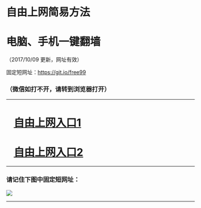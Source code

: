 ﻿# 自由上网简易方法

# 电脑、手机一键翻墙

（2017/10/09 更新，网址有效）

固定短网址：https://git.io/free99

### （微信如打不开，请转到浏览器打开）


***





# &nbsp;&nbsp; <a href="http://ft90548443.fwq-tz-1001.info/fwqtz01.html?t=100900130507 " target="_blank">自由上网入口1</a>
# &nbsp;&nbsp; <a href="http://ft1702112830.fwq-tz-1002.info/fwqtz02.html?t=100900122666 " target="_blank">自由上网入口2</a>
***

### 请记住下图中固定短网址：

<img src="https://s3-us-west-2.amazonaws.com/fwq-1001/yjfq-20170905okok.png" /> 


***

